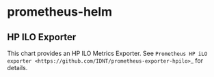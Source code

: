 # prometheus-helm

HP ILO Exporter
---------------
This chart provides an HP ILO Metrics Exporter. See `Prometheus HP iLO exporter <https://github.com/IDNT/prometheus-exporter-hpilo>`_ for details.
